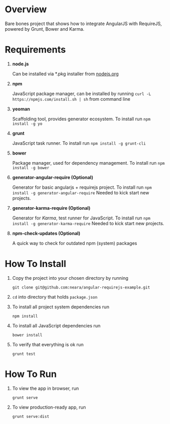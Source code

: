 # Overview #

Bare bones project that shows how to integrate AngularJS with RequireJS, powered by Grunt, Bower and Karma.

# Requirements #

1. **node.js**

    Can be installed via *.pkg installer from [nodejs.org](http://nodejs.org/)
2. **npm**

    JavaScript package manager, can be installed by running `curl -L https://npmjs.com/install.sh | sh` from command line
3. **yeoman**

    Scaffolding tool, provides generator ecosystem. To install run `npm install -g yo`
4. **grunt**

    JavaScript task runner. To install run `npm install -g grunt-cli`
5. **bower**

    Package manager, used for dependency management. To install run `npm install -g bower`
6. **generator-angular-require (Optional)**

    Generator for basic angularjs + requirejs project. To install run `npm install -g generator-angular-require`
    Needed to kick start new projects.
    
7. **generator-karma-require (Optional)**

    Generator for *Karma*, test runner for JavaScript. To install run `npm install -g generator-karma-require`
    Needed to kick start new projects.
    
8. **npm-check-updates (Optional)**

    A quick way to check for outdated npm (system) packages
    
    
# How To Install #

1. Copy the project into your chosen directory by running

    `git clone git@github.com:neara/angular-requirejs-example.git`
    
2. `cd` into directory that holds `package.json`
    
3. To install all project system dependencies run

    `npm install`
    
4. To install all JavaScript dependencies run

    `bower install`
    
5. To verify that everything is ok run
    
    `grunt test`
    
    
# How To Run #

1. To view the app in browser, run

    `grunt serve`
    
2. To view production-ready app, run

    `grunt serve:dist`